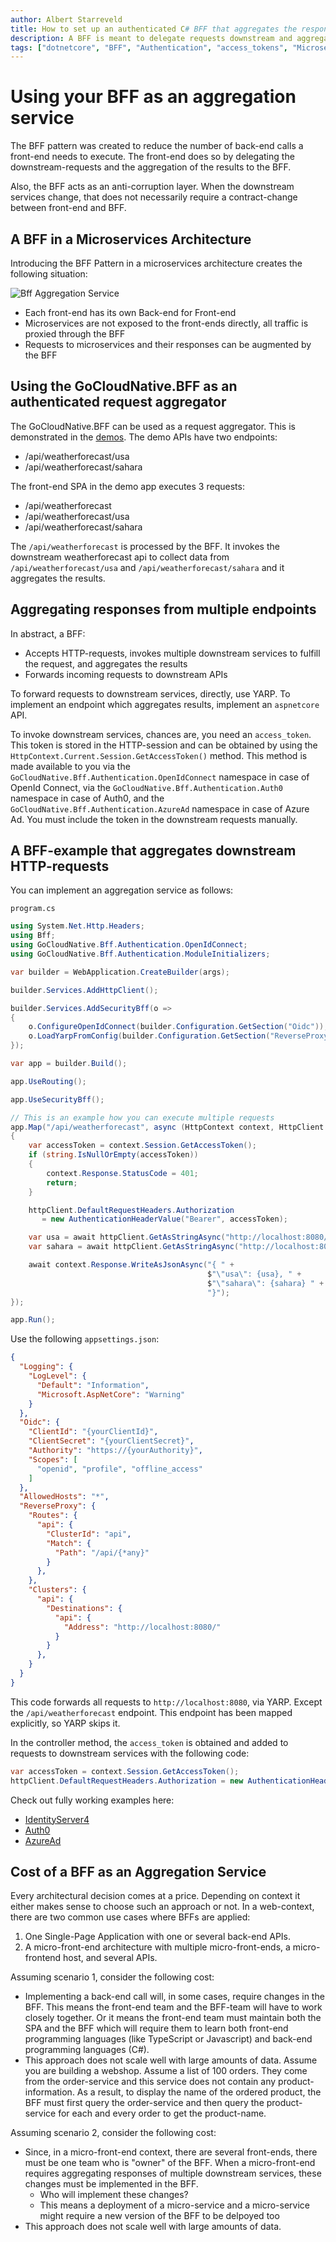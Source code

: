```yaml
---
author: Albert Starreveld
title: How to set up an authenticated C# BFF that aggregates the responses of downstream requests.
description: A BFF is meant to delegate requests downstream and aggregate the results. When these APIs require authentication and when the authentication is handled by the BFF, than the BFF must include the access_token in the downstream requests. This article describes how this works and how to implement it.
tags: ["dotnetcore", "BFF", "Authentication", "access_tokens", "Microservices"]
---
```


# Using your BFF as an aggregation service

The BFF pattern was created to reduce the number of back-end calls a front-end needs to execute. The front-end does so by delegating the downstream-requests and the aggregation of the results to the BFF.

Also, the BFF acts as an anti-corruption layer. When the downstream services change, that does not necessarily require a contract-change between front-end and BFF.

## A BFF in a Microservices Architecture

Introducing the BFF Pattern in a microservices architecture creates the following situation:

![Bff Aggregation Service](https://miro.medium.com/v2/resize:fit:720/format:webp/1*7qkKsi2RpsbWT3ChnYW6Vw.png)

* Each front-end has its own Back-end for Front-end
* Microservices are not exposed to the front-ends directly, all traffic is proxied through the BFF
* Requests to microservices and their responses can be augmented by the BFF

## Using the GoCloudNative.BFF as an authenticated request aggregator

The GoCloudNative.BFF can be used as a request aggregator. This is demonstrated in the [demos](https://github.com/thecloudnativewebapp/GoCloudNative.Bff/tree/main/docs/demos). The demo APIs have two endpoints:

* /api/weatherforecast/usa
* /api/weatherforecast/sahara

The front-end SPA in the demo app executes 3 requests:

* /api/weatherforecast
* /api/weatherforecast/usa
* /api/weatherforecast/sahara

The `/api/weatherforecast` is processed by the BFF. It invokes the downstream weatherforecast api to collect data from `/api/weatherforecast/usa` and `/api/weatherforecast/sahara` and it aggregates the results.

## Aggregating responses from multiple endpoints

In abstract, a BFF:

* Accepts HTTP-requests, invokes multiple downstream services to fulfill the request, and aggregates the results 
* Forwards incoming requests to downstream APIs

To forward requests to downstream services, directly, use YARP. To implement an endpoint which aggregates results, implement an `aspnetcore` API. 

To invoke downstream services, chances are, you need an `access_token`. This token is stored in the HTTP-session and can be obtained by using the `HttpContext.Current.Session.GetAccessToken()` method. This method is made available to you via the `GoCloudNative.Bff.Authentication.OpenIdConnect` namespace in case of OpenId Connect, via the `GoCloudNative.Bff.Authentication.Auth0` namespace in case of Auth0, and the `GoCloudNative.Bff.Authentication.AzureAd` namespace in case of Azure Ad. You must include the token in the downstream requests manually. 

## A BFF-example that aggregates downstream HTTP-requests

You can implement an aggregation service as follows:

`program.cs`

```csharp
using System.Net.Http.Headers;
using Bff;
using GoCloudNative.Bff.Authentication.OpenIdConnect;
using GoCloudNative.Bff.Authentication.ModuleInitializers;

var builder = WebApplication.CreateBuilder(args);

builder.Services.AddHttpClient();

builder.Services.AddSecurityBff(o =>
{
    o.ConfigureOpenIdConnect(builder.Configuration.GetSection("Oidc"));
    o.LoadYarpFromConfig(builder.Configuration.GetSection("ReverseProxy"));
});

var app = builder.Build();

app.UseRouting();

app.UseSecurityBff();

// This is an example how you can execute multiple requests 
app.Map("/api/weatherforecast", async (HttpContext context, HttpClient httpClient) =>
{
    var accessToken = context.Session.GetAccessToken();
    if (string.IsNullOrEmpty(accessToken))
    {
        context.Response.StatusCode = 401;
        return;
    }

    httpClient.DefaultRequestHeaders.Authorization 
       = new AuthenticationHeaderValue("Bearer", accessToken);

    var usa = await httpClient.GetAsStringAsync("http://localhost:8080/api/weatherforecast/usa");
    var sahara = await httpClient.GetAsStringAsync("http://localhost:8080/api/weatherforecast/sahara");

    await context.Response.WriteAsJsonAsync("{ " +
                                            $"\"usa\": {usa}, " +
                                            $"\"sahara\": {sahara} " +
                                            "}");
});

app.Run();
```

Use the following `appsettings.json`:

```json
{
  "Logging": {
    "LogLevel": {
      "Default": "Information",
      "Microsoft.AspNetCore": "Warning"
    }
  },
  "Oidc": {
    "ClientId": "{yourClientId}",
    "ClientSecret": "{yourClientSecret}",
    "Authority": "https://{yourAuthority}",
    "Scopes": [
      "openid", "profile", "offline_access"
    ]
  },
  "AllowedHosts": "*",
  "ReverseProxy": {
    "Routes": {
      "api": {
        "ClusterId": "api",
        "Match": {
          "Path": "/api/{*any}"
        }
      },
    },
    "Clusters": {
      "api": {
        "Destinations": {
          "api": {
            "Address": "http://localhost:8080/"
          }
        }
      },
    }
  }
}
```

This code forwards all requests to `http://localhost:8080`, via YARP. Except the `/api/weatherforecast` endpoint. This endpoint has been mapped explicitly, so YARP skips it. 

In the controller method, the `access_token` is obtained and added to requests to downstream services with the following code:

```csharp
var accessToken = context.Session.GetAccessToken();
httpClient.DefaultRequestHeaders.Authorization = new AuthenticationHeaderValue("Bearer", accessToken);
```

Check out fully working examples here:

- [IdentityServer4](https://github.com/thecloudnativewebapp/GoCloudNative.Bff/tree/main/docs/demos/IdentityServer4/src)
- [Auth0](https://github.com/thecloudnativewebapp/GoCloudNative.Bff/tree/main/docs/demos/Auth0/src)
- [AzureAd](https://github.com/thecloudnativewebapp/GoCloudNative.Bff/tree/main/docs/demos/AzureAd/src)

## Cost of a BFF as an Aggregation Service

Every architectural decision comes at a price. Depending on context it either makes sense to choose such an approach or not. In a web-context, there are two common use cases where BFFs are applied:

1. One Single-Page Application with one or several back-end APIs.
2. A micro-front-end architecture with multiple micro-front-ends, a micro-frontend host, and several APIs. 

Assuming scenario 1, consider the following cost:

* Implementing a back-end call will, in some cases, require changes in the BFF. This means the front-end team and the BFF-team will have to work closely together. Or it means the front-end team must maintain both the SPA and the BFF which will require them to learn both front-end programming languages (like TypeScript or Javascript) and back-end programming languages (C#).
* This approach does not scale well with large amounts of data. Assume you are building a webshop. Assume a list of 100 orders. They come from the order-service and this service does not contain any product-information. As a result, to display the name of the ordered product, the BFF must first query the order-service and then query the product-service for each and every order to get the product-name.

Assuming scenario 2, consider the following cost:

* Since, in a micro-front-end context, there are several front-ends, there must be one team who is "owner" of the BFF. When a micro-front-end requires aggregating responses of multiple downstream services, these changes must be implemented in the BFF.
    * Who will implement these changes?
    * This means a deployment of a micro-service and a micro-service might require a new version of the BFF to be delpoyed too
* This approach does not scale well with large amounts of data.
